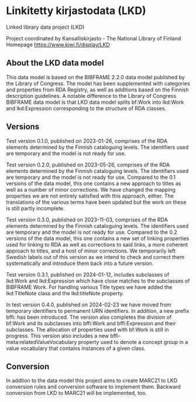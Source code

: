 # Linkitetty kirjastodata (LKD)
Linked library data project (LKD)

Project coordinated by Kansalliskirjasto - The National Library of Finland
Homepage https://www.kiwi.fi/display/LKD

## About the LKD data model

This data model is based on the BIBFRAME 2.2.0 data model published by the Library of Congress. The model has been supplemented with categories and properties from RDA Registry, as well as additions based on the Finnish description guidelines.  A notable difference to the Library of Congress BIBFRAME data model is that LKD data model splits bf:Work into lkd:Work and lkd:Expression corresponding to the structure of RDA classes.

## Versions
Test version 0.1.0, published on 2023-01-26, comprises of the RDA elements determined by the Finnish cataloguing levels. The identifiers used are temporary and the model is not ready for use.

Test version 0.2.0, published on 2023-05-26, comprises of the RDA elements determined by the Finnish cataloguing levels. The identifiers used are temporary and the model is not ready for use. Compared to the 0.1 versions of the data model, this one contains a new approach to titles as well as a number of minor corrections. We have changed the mapping properties we are not entirely satisfied with this approach, either. The translations of the various terms have been updated but the work on these is still partly incomplete.

Test version 0.3.0, published on 2023-11-03, comprises of the RDA elements determined by the Finnish cataloguing levels. The identifiers used are temporary and the model is not ready for use. Compared to the 0.2 versions of the data model, this one contains a new set of linking properties used for linking to RDA as well as corrections to said links, a more coherent approach to titles, and a host of minor corrections. We temporarily left Swedish labels out of this version as we intend to check and correct them systematically and introduce them back into a future version.

Test version 0.3.1, published on 2024-01-12, includes subclasses of lkd:Work and lkd:Expression which have close matches to the subclasses of BIBFRAME Work. For handling various Title types we have added the lkd:TitleNote class and the lkd:titleNote property.

In test version 0.4.0, published on 2024-02-23 we have moved from temporary identifiers to permanent URN identifiers. In addition, a new prefix bffi: has been introduced. The version also completes the division of bf:Work and its subclasses into bffi:Work and bffi:Expression and their subclasses. The allocation of properties used with bf:Work is still in progress. This version also includes a new bffi-meta:relatedValueVocabulary property used to denote a concept group in a value vocabulary that contains instances of a given class.

## Conversion
In addtion to the data model this project aims to create MARC21 to LKD conversion rules and conversion software to implement them. Backward conversion from LKD to MARC21 will be implemented, too.
